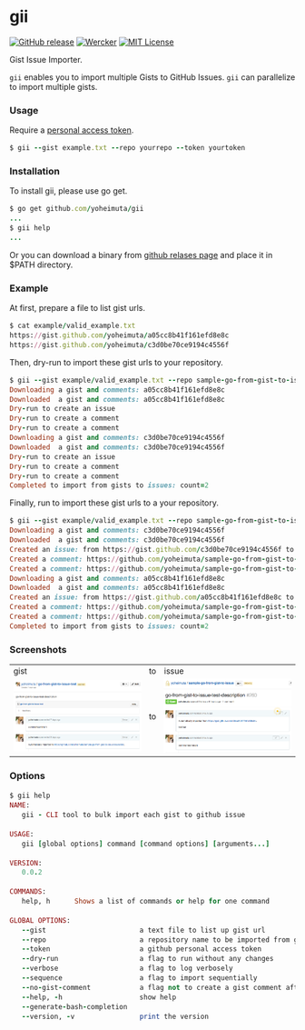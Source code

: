 # gii #

[![GitHub release](http://img.shields.io/github/release/yoheimuta/gii.svg?style=flat-square)][release]
[![Wercker](http://img.shields.io/wercker/ci/54393fe184570fc622001411.svg?style=flat-square)][wercker]
[![MIT License](http://img.shields.io/badge/license-MIT-blue.svg?style=flat-square)][license]

[release]: https://github.com/yoheimuta/gii/releases
[wercker]: https://app.wercker.com/project/bykey/371feff8aaae40a8317fa0192a72803f
[license]: https://github.com/yoheimuta/gii/blob/master/LICENSE

Gist Issue Importer.

`gii` enables you to import multiple Gists to GitHub Issues. `gii` can parallelize to import multiple gists.

### Usage

Require a [personal access token](https://github.com/blog/1509-personal-api-tokens).

```ruby
$ gii --gist example.txt --repo yourrepo --token yourtoken
```

### Installation

To install gii, please use go get.

```ruby
$ go get github.com/yoheimuta/gii
...
$ gii help
...
```

Or you can download a binary from [github relases page](https://github.com/yoheimuta/gii/releases) and place it in $PATH directory.

### Example

At first, prepare a file to list gist urls.

```ruby
$ cat example/valid_example.txt
https://gist.github.com/yoheimuta/a05cc8b41f161efd8e8c
https://gist.github.com/yoheimuta/c3d0be70ce9194c4556f
```

Then, dry-run to import these gist urls to your repository.

```ruby
$ gii --gist example/valid_example.txt --repo sample-go-from-gist-to-issue --token *** --no-gist-comment --dry-run
Downloading a gist and comments: a05cc8b41f161efd8e8c
Downloaded  a gist and comments: a05cc8b41f161efd8e8c
Dry-run to create an issue
Dry-run to create a comment
Dry-run to create a comment
Downloading a gist and comments: c3d0be70ce9194c4556f
Downloaded  a gist and comments: c3d0be70ce9194c4556f
Dry-run to create an issue
Dry-run to create a comment
Dry-run to create a comment
Completed to import from gists to issues: count=2
```

Finally, run to import these gist urls to a your repository.

```ruby
$ gii --gist example/valid_example.txt --repo sample-go-from-gist-to-issue --token *** --no-gist-comment
Downloading a gist and comments: c3d0be70ce9194c4556f
Downloaded  a gist and comments: c3d0be70ce9194c4556f
Created an issue: from https://gist.github.com/c3d0be70ce9194c4556f to https://github.com/yoheimuta/sample-go-from-gist-to-issue/issues/259
Created a comment: https://github.com/yoheimuta/sample-go-from-gist-to-issue/issues/259#issuecomment-99134645
Created a comment: https://github.com/yoheimuta/sample-go-from-gist-to-issue/issues/259#issuecomment-99134648
Downloading a gist and comments: a05cc8b41f161efd8e8c
Downloaded  a gist and comments: a05cc8b41f161efd8e8c
Created an issue: from https://gist.github.com/a05cc8b41f161efd8e8c to https://github.com/yoheimuta/sample-go-from-gist-to-issue/issues/260
Created a comment: https://github.com/yoheimuta/sample-go-from-gist-to-issue/issues/260#issuecomment-99134646
Created a comment: https://github.com/yoheimuta/sample-go-from-gist-to-issue/issues/260#issuecomment-99134650
Completed to import from gists to issues: count=2
```

### Screenshots

<table style="width:100%">
  <tr>
    <td>gist</td>
    <td>to</td>
    <td>issue</td>
  </tr>
  <tr>
    <td><img src="https://raw.githubusercontent.com/yoheimuta/gii/master/screenshot/gist.png" /></td>
    <td>to</td>
    <td><img src="https://raw.githubusercontent.com/yoheimuta/gii/master/screenshot/issue.png" /></td>
  </tr>
</table>

### Options

```ruby
$ gii help
NAME:
   gii - CLI tool to bulk import each gist to github issue

USAGE:
   gii [global options] command [command options] [arguments...]

VERSION:
   0.0.2

COMMANDS:
   help, h      Shows a list of commands or help for one command

GLOBAL OPTIONS:
   --gist                       a text file to list up gist url
   --repo                       a repository name to be imported from gists
   --token                      a github personal access token
   --dry-run                    a flag to run without any changes
   --verbose                    a flag to log verbosely
   --sequence                   a flag to import sequentially
   --no-gist-comment            a flag not to create a gist comment after completing each import
   --help, -h                   show help
   --generate-bash-completion
   --version, -v                print the version
```
